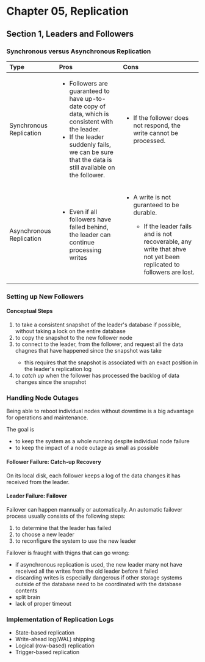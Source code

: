 # Chapter 05, Replication
## Section 1, Leaders and Followers

### Synchronous versus Asynchronous Replication

| Type                     | Pros                                                                                                                                                                                                                    | Cons                                                                                                                                                                                      |
| :----------------------- | :---------------------------------------------------------------------------------------------------------------------------------------------------------------------------------------------------------------------- | :---------------------------------------------------------------------------------------------------------------------------------------------------------------------------------------- |
| Synchronous Replication  | <ul><li>Followers are guaranteed to have up-to-date copy of data, which is consistent with the leader.</li><li>If the leader suddenly fails, we can be sure that the data is still available on the follower.</li></ul> | <ul><li>If the follower does not respond, the write cannot be processed.</li><ul>                                                                                                         |
| Asynchronous Replication | <ul><li>Even if all followers have falled behind, the leader can continue processing writes</li></ul>                                                                                                                   | <ul><li>A write is not guranteed to be durable.</li><ul><li>If the leader fails and is not recoverable, any write that ahve not yet been replicated to followers are lost.</li></ul></ul> |


### Setting up New Followers

#### Conceptual Steps
<ol>
    <li>to take a consistent snapshot of the leader's database if possible, without taking a lock on the entire database</li>
    <li>to copy the snapshot to the new follower node</li>
    <li>to connect to the leader, from the follower, and request all the data chagnes that have happened since the snapshot was take</li>
    <ul><li>this requires that the snapshot is associated with an exact position in the leader's replication log</li></ul>
    <li>to <em>catch up</em> when the follower has processed the backlog of data changes since the snapshot</li>
</ol>


### Handling Node Outages
<p>Being able to reboot individual nodes without downtime is a big advantage for operations and maintenance.</p>
<p>The goal is </p>
<ul><li>to keep the system as a whole running despite individual node failure</li>
<li>to keep the impact of a node outage as small as possible</li></ul></p>

#### Follower Failure: Catch-up Recovery
On its local disk, each follower keeps a log of the data changes it has received from the leader.

#### Leader Failure: Failover
Failover can happen mannually or automatically. An automatic failover process usually consists of the following steps:
<ol>
    <li>to determine that the leader has failed</li>
    <li>to choose a new leader</li>
    <li>to reconfigure the system to use the new leader</li>
</ol>

Failover is fraught with thigns that can go wrong:
<ul>
    <li>if asynchronous replication is used, the new leader many not have received all the writes from the old leader before it failed</li>
    <li>discarding writes is especially dangerous if other storage systems outside of the database need to be coordinated with the database contents</li>
    <li>split brain</li>
    <li>lack of proper timeout</li>
</ul>

### Implementation of Replication Logs
<ul>
    <li>State-based replication</li>
    <li>Write-ahead log(WAL) shipping</li>
    <li>Logical (row-based) replication</li>
    <li>Trigger-based replication</li>
</ul>